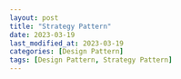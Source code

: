 ```yaml
---
layout: post
title: "Strategy Pattern"
date: 2023-03-19
last_modified_at: 2023-03-19
categories: [Design Pattern]
tags: [Design Pattern, Strategy Pattern]
---
```

